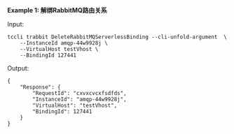 **Example 1: 解绑RabbitMQ路由关系**



Input: 

```
tccli trabbit DeleteRabbitMQServerlessBinding --cli-unfold-argument  \
    --InstanceId amqp-44w9928j \
    --VirtualHost testVhost \
    --BindingId 127441
```

Output: 
```
{
    "Response": {
        "RequestId": "cxvxcvcxfsdfds",
        "InstanceId": "amqp-44w9928j",
        "VirtualHost": "testVhost",
        "BindingId": 127441
    }
}
```

